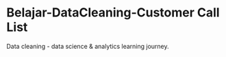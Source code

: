 # Belajar-DataCleaning-Customer Call List
Data cleaning - data science &amp; analytics learning journey.
